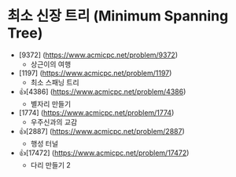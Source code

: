 최소 신장 트리 (Minimum Spanning Tree)
==========================================================================================
* [9372] (https://www.acmicpc.net/problem/9372)
  * 상근이의 여행
* [1197] (https://www.acmicpc.net/problem/1197)
  * 최소 스패닝 트리
* 👍[4386] (https://www.acmicpc.net/problem/4386)
  * 별자리 만들기
* [1774] (https://www.acmicpc.net/problem/1774)
  * 우주신과의 교감
* 👍[2887] (https://www.acmicpc.net/problem/2887)
  * 행성 터널
* 👍[17472] (https://www.acmicpc.net/problem/17472)
  * 다리 만들기 2